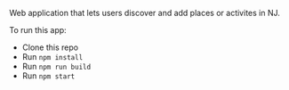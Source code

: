Web application that lets users discover and add places or activites in NJ.

To run this app:

* Clone this repo
* Run `npm install`
* Run `npm run build`
* Run `npm start`
